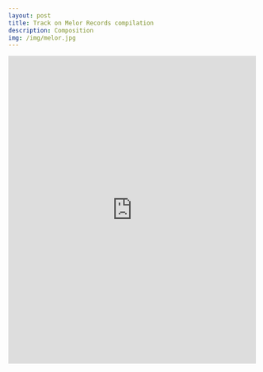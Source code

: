 ```yaml
---
layout: post
title: Track on Melor Records compilation
description: Composition
img: /img/melor.jpg
---
```


<iframe style="border: 0; width: 500px; height: 621px;" src="https://bandcamp.com/EmbeddedPlayer/album=825658272/size=large/bgcol=ffffff/linkcol=333333/transparent=true/" seamless><a href="http://melorrecords.bandcamp.com/album/empty-gestures-vol-3-a-collection-of-friction">Empty Gestures Vol 3: A Collection Of Friction by Melor Records</a></iframe>